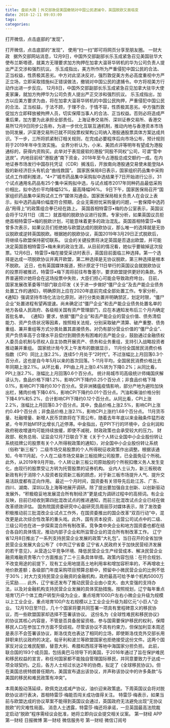 ```yaml
---
title: 盘前大政 ▏外交部敦促美国撤销对中国公民逮捕令，英国脱欧又面临变
date: 2018-12-11 09:03:09
tags: 
categories: 
---
```

打开微信，点击底部的“发现”，
<!-- more -->
打开微信，点击底部的“发现”，
使用“扫一扫”即可将网页分享至朋友圈。
一财大政
 
据外交部网站消息，12月9日，中国外交部副部长乐玉成紧急召见美国驻华大使布兰斯塔德，就美方无理要求加方拘押在加拿大温哥华转机的华为公司负责人提出严正交涉和强烈抗议。
乐玉成指出，美方所作所为严重侵犯中国公民的合法、正当权益，性质极其恶劣。中方对此坚决反对，强烈敦促美方务必高度重视中方严正立场，立即采取措施纠正错误做法，撤销对中国公民的逮捕令。中方将视美方行动作出进一步反应。
12月8日，中国外交部副部长乐玉成紧急召见加拿大驻华大使麦家廉，就加方拘押华为公司负责人提出严正交涉和强烈抗议。
乐玉成指出，加方以应美方要求为由，将在加拿大温哥华转机的中国公民拘押，严重侵犯中国公民的合法、正当权益，于法不顾，于理不合，于情不容，性质极其恶劣。中方强烈敦促加方立即释放被拘押人员，切实保障当事人的合法、正当权益。否则必将造成严重后果，加方要为此承担全部责任。
上海证券交易所、深圳证券交易所、香港交易所12月9日同步公告称，为进一步优化互联互通机制，推动内地与香港资本市场协同发展，沪深港交易所已就不同投票权架构公司纳入港股通股票具体方案达成共识。下一步，三所将抓紧制订相关规则，在完成必要程序后向市场公布，预计规则将于2019年年中生效实施。
业界分析认为，小米、美团点评等明年有望成为港股通标的，获得内资购买。此举对于表现疲软的港股“同股不同权”公司，可谓“雪中送炭”。内地目前经“港股通”南下资金，2018年至今占港股总成交额约一成。在内地证券市场发行中国存托凭证（CDR）搁浅后，开放南向港股通交易使未能登陆A股的新经济巨头有机会“曲线救国”。
国家医保局8日表示，国家组织药品集中采购试点工作顺利推进，“4+7”城市药品集中采购拟中选结果于7日开始进行公示，31个试点通用名药品有25个集中采购拟中选，与试点城市2017年同种药品最低采购价相比，拟中选价平均降幅52%，最高降幅96%。
9日下午，国家医保局召开“国家组织药品集中采购试点工作”媒体沟通会。国家医保局相关负责人在会议上表示，拟中选药品降价幅度符合预期，企业无需担忧采购量的问题，一套保障中选药品“用得上”的政策组合拳已经在路上。
英国首相特雷莎•梅的办公室表示，英国议会将于12月11日（周二）就首相的脱欧协议进行投票。专家分析，如果英国议员拒绝首相特雷莎•梅的脱欧计划，可能意味着更多的政治混乱。英国首相特雷莎•梅曾多次表示，如果议员们拒绝她与欧盟达成的脱欧协议，那么唯一的选择就是无协议脱欧或逆转英国脱欧。根据她的脱欧协议，英国2019年3月29日正式脱欧后，将继续与欧盟保持密切联系。
议会的关键投票将决定英国是否退出欧盟，并可能决定英国首相特雷莎•梅未来的政治生涯。从目前的情况看，她似乎要输掉这次投票。12月6日，特雷莎•梅在接受采访时表示，英国目前面临三种选择。第一个选择是达成一项脱欧协议并离开欧盟，第二种选择是无协议脱欧，第三种选择是根本不脱欧。
近日，也有英国媒体报道，预计原定于11日举行的英国议会就脱欧协议的投票将被推迟，特雷莎•梅下周将前往布鲁塞尔，要求欧盟提供更好的条款。外界普遍预计她将会在这场投票中失败，大臣们担心可能会导致政府垮台。
日前，国家发展改革委等11部门联合印发《关于进一步做好“僵尸企业”及去产能企业债务处置工作的通知》，明确原则上应在2020年底前完成全部处置工作。专家分析，《通知》强调坚持市场化法治化原则，进行分类处置并明确禁区，划定时限，“僵尸企业”处置进程有望再提速。尚未确定过“僵尸企业”和去产能企业债务处置名单的地方各级人民政府、各级相关国有资产管理部门，应在本通知发布后三个月内确定首批名单。
《通知》要求，依据“僵尸企业”和去产能企业的营业价值、债务清偿能力、资产负债状况等因素，按照相关法规，分别采取破产清算、破产重整、债务重组、兼并重组等方式分类处置其直接债务。对仍有部分营业价值的“僵尸企业”、资产负债率高于合理水平且偿付到期债务有困难的去产能企业，鼓励通过金融债权人委员会机制与债权人自主协商开展资产、债务和业务重组，支持引入战略投资者推动兼并重组。
国家统计局今天上午发布的数据显示， 11月份全国居民消费价格指数（CPI）同比上涨2.2%，连续5个月处于“2时代”。不过涨幅比上月回落0.3个百分点，这也是自今年5月以来的首次回落。1-11月平均，全国居民消费价格比去年同期上涨2.1%。从环比看，PPI由上月上涨0.4%转为下降0.2%；从同比看，PPI上涨2.7%，涨幅比上月回落0.6个百分点。
统计局城市司高级统计师绳国庆解读认为，食品价格下降1.2%，影响CPI下降约0.25个百分点；非食品价格下降0.1%，影响CPI下降约0.10个百分点。受非洲猪瘟疫情影响，部分产地为避险加快出栏，猪肉价格下降0.6%，影响CPI下降约0.01个百分点。汽油和柴油价格分别下降4.9%和5.2%，合计影响CPI下降约0.12个百分点。从同比看，CPI上涨2.2%，涨幅比上月回落0.3个百分点。其中，食品价格上涨2.5%，影响CPI上涨约0.49个百分点；非食品价格上涨2.1%，影响CPI上涨约1.68个百分点。
11月货币量、社融增量、新增人民币贷款将在下周公布，随着去年年底以来金融条件猛烈收紧，今年开始M1环比增长几近停滞。中金指出，在PPI下行的环境中，企业利润和政府税收增速均可能持续放缓，即使不减税，财政政策也会承受较大的压力。
财政部、税务总局、证监会12月7日联合下发《关于个人转让全国中小企业股份转让系统挂牌公司股票有关个人所得税政策的通知》，对全国中小企业股份转让系统（俗称“新三板”）二级市场交易股票的个人所得税征收政策作出调整。根据该通知，今年11月起，个人在二级市场交易新三板挂牌公司股票，已全面免征个所税。
此外，从2019年9月开始，个人转让新三板公司原始股的个所税扣缴义务人发生变化，由现行的股票受让方转为托管股票的证券机构。
业内人士认为，新三板税收新政有利于消除个人投资者投资新三板的顾虑，对于新三板市场提升人气、提升交易活跃度都有正向作用。
最近一个月时间，国资委有关领导先后赴江苏、广东、四川、湖南、深圳以及上海等地展开调研。除了提出要加强自主创新、以创新驱动发展外，“积极稳妥地发展混合所有制经济”更是成为调研过程中的高频词。有企业反映，目前已经收到第四批混改试点的推进通知，而前三批混改试点企业已经在做改革绩效评估。
国务院国资委研究中心副研究员周丽莎对媒体表示，除了发改委积极推动前三批混改企业试点工作外，在国资委推出的国企改革“双百行动”中，混改更是此次综合性改革的重头戏。此外，国有资本投资、运营公司试点中的二级、三级公司也在进一步探索混合所有制改革。竞争类中央企业和地方国资委也都在结合各自的具体情况，推动内部子企业和所监管企业的混合所有制改革工作。
辽宁省12月8日推出了一系列支持民营企业发展的政策“大礼包”。当日召开的全省加快民营企业发展大会公布了《中共辽宁省委 辽宁省人民政府关于加快民营经济发展的若干意见》，从营造公平竞争环境、降低民营企业生产经营成本、解决民营企业融资难融资贵等六个方面推出了二十三条具体举措。政策内容包括：在符合规划、不改变用途的前提下，现有工业用地提高土地利用率和增加容积率的，不再增收土地价款差额；各级部门年度采购项目预算总额中，预留中小微民营企业的比例不低于30%；对大力支持民营企业融资的金融机构，政府最高可给予单个机构5000万元奖励……
此外，辽宁省还发布了推动民营企业由小变大、由大变强的支持办法，以及对金融机构支持民营企业发展的具体奖励措施。按照规划，辽宁每年重点培育1万户个体工商户转型升级为企业，重点培育1000户左右小微企业升级为规模以上工业企业，重点培育100户左右规模以上工业企业升级为超亿元“小巨人”企业。
12月10日至11日，几十个国家将要共同签署一项具有里程碑意义的移民协议，而一些欧盟国家却选择不签署该协议。
这份名为《全球性难民和移民协议》的协议其核心内容是，不管是否具备居留资格，参与国需要保护移民的权利，保障移民人口在参加工作方面不受歧视。尽管该协议不具有约束力，但保加利亚本周还是表示不会签署该协议，斯洛伐克也表达了相同的立场，即使斯洛伐克外交部长用辞职来抗议政府的决定。匈牙利和波兰等欧盟国家也拒绝接受这份文件。这两个国家反对设立难民配额，替意大利、希腊和西班牙等地中海国家分担负担。
此前，联合国的193个成员国，包括奥巴马领导下的美国，于2016年通过了旨在保护难民和移民权益的宣言，称任何国家都不能独自管理国际移民，并同意要致力于达成一项全球契约。之后，各方人士经过长达2年的协商，拟定了《全球移民协议》。但在美国总统特朗普任期内，美国宣布退出该协议，并声称该协议中的许多条款“与美国的移民和难民政策有冲突”。
 
 
本周美股动荡延续，欧佩克达成减产协议，油价迎来政策底。下周英国议会将对脱欧协议进行表决，首相特雷莎·梅能否闯关成功值得关注。
特雷莎·梅表示，如果当前与欧盟达成的协议草案不能得到英国议会通过，英国政府无法避免出现“无协议脱欧”的灾难性局面。
消息人士透露，特雷莎·梅还将承诺，一旦英国最高法院裁定启动“脱欧”程序需经议会批准，她将立即向议会提交相关议案。
第一财经
APP
第一财经
日报微博
第一财经
微信服务号
第一财经
微信订阅号
